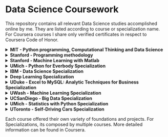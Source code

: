 
# Data Science Coursework

This repository contains all relevant Data Science studies accomplished online by me. They are listed according to course or specialization name. For Coursera courses I share only verified certificates in respect to Coursera Code of Honor.

<details><summary><strong>MIT - Python programming, Computational Thinking and Data Science</strong></summary> 
<br>

- [Course details](https://github.com/jjuinni/Coursework/tree/master/MIT_6.000x) 
- Description: Python programming language foundation, computational thinking and data science concepts.
</details>

<details><summary><strong>Stanford - Programming methodology</strong></summary> 
<br>

- [Course details](https://github.com/jjuinni/Coursework/tree/master/Stanford_CS106A) 
- Description: Java along with good software engineering principles. Emphasis is on good programming style and the built-in facilities of the Java language.

</details>

<details><summary><strong>Stanford - Machine Learning with Matlab</strong></summary> 
<br>

- [Certificate](https://www.coursera.org/account/accomplishments/certificate/QP5FUT2ZUGVB)
- [Course reference](https://www.coursera.org/learn/machine-learning?) 
- Description: This course provides a broad introduction to machine learning, datamining, and statistical pattern recognition. 
Topics include: (i) Supervised learning (parametric/non-parametric algorithms, support vector machines, kernels, neural networks). 
				(ii) Unsupervised learning (clustering, dimensionality reduction, recommender systems, deep learning). 
				(iii) Best practices in machine learning (bias/variance theory; innovation process in machine learning and AI). 
The course also draw from numerous case studies and applications, to also learn how to apply learning algorithms to building smart robots (perception, control), text understanding (web search, anti-spam), computer vision, medical informatics, audio, database mining, and other areas.

</details>

<details><summary><strong>UMich - Python for Everbody Specialization</strong></summary> 
<br>

- [Certificate](https://www.coursera.org/account/accomplishments/specialization/certificate/2Z7LAWJXN8UA) 
- [Course reference](https://www.coursera.org/specializations/python?)
- Introduce fundamental programming concepts including data structures, networked application program interfaces, and databases, using the Python programming language. In the Capstone Project, use the technologies learned throughout the Specialization to design and create your own  applications for data retrieval, processing, and visualization.

</details>

<details><summary><strong>IBM - Data Science Specialization</strong></summary> 
<br>

- [Certificate](https://www.coursera.org/account/accomplishments/specialization/certificate/YQD4EMUQJSZZ) 
- [Course reference](https://www.coursera.org/professional-certificates/ibm-data-science?)
- The program consists of 9 online courses that provides you with the latest job-ready tools and skills, including open source tools and libraries, Python, databases, SQL, data visualization, data analysis, statistical analysis, predictive modeling, and machine learning algorithms. Learning data science through hands-on practice in the IBM Cloud using real data science tools and real-world data sets.

</details>

<details><summary><strong>Deep Learning Specialization</strong></summary> 
<br>
4/5 in progress
- [Certificate]()
- [Course reference](https://www.coursera.org/specializations/deep-learning?)
- Foundations of Deep Learning, understand how to build neural networks, and learn how to lead successful machine learning projects. Topics include: Convolutional networks, RNNs, LSTM, Adam, Dropout, BatchNorm, Xavier/He initialization, and more.

</details>

<details><summary><strong>UDuke - Excel to MySQL: Analytic Techniques for Business Specialization</strong></summary> 
<br>
4/5 in progress
- [Certificate]()
- [Course reference](https://www.coursera.org/specializations/excel-mysql)
- Use of tools and methods such as Excel, Tableau, and MySQL to analyze data, create forecasts and models, design visualizations, and communicate insights.

</details>

<details><summary><strong>UWash - Machine Learning Specialization</strong></summary> 
<br>
2/4 in progress
- [Certificate]()
- [Course reference](https://www.coursera.org/specializations/machine-learning?)
- Machine Learning through a series of practical case studies. Topics include major areas including Prediction, Classification, Clustering, and Information Retrieval. Learn to analyze large and complex datasets, create systems that adapt and improve over time, and build intelligent applications that can make predictions from data.

</details>

<details><summary><strong>UCSanDiego - Big Data Specialization</strong></summary> 
<br>
3/6 in progress
- [Certificate]()
- [Course reference](https://www.coursera.org/specializations/big-data?)
- The basics of using Hadoop with MapReduce, Spark, Pig and Hive. Understanding big data and how it will impact your business.

</details>

<details><summary><strong>UMich - Statistics with Python Specialization</strong></summary> 
<br>
2/3 in progress
- [Certificate]()
- [Course reference](https://www.coursera.org/specializations/statistics-with-python?)
- Learning concepts of statistical analysis, where data come from, what types of data can be collected, study data design, data management, and how to effectively carry out data exploration and visualization.

</details>

<details><summary><strong>UToronto - Self-Driving Cars Specialization</strong></summary> 
<br>
1/4 in progress
- [Certificate]()
- [Course reference](https://www.coursera.org/specializations/self-driving-cars?)
- Learning state-of-the-art engineering practices used in the self-driving car industry. Interact with real datasets from an autonomous vehicle (AV) - with hands-on projects using the open source simulator CARLA.

</details>

Each course offered their own variety of foundations and projects. 
For Specializations, its composed by multiple courses. More detailed information can be found in Coursera.